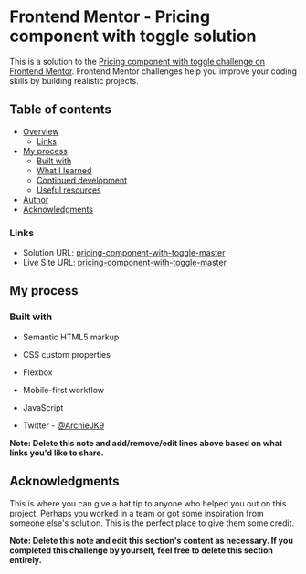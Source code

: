 # Frontend Mentor - Pricing component with toggle solution

This is a solution to the [Pricing component with toggle challenge on Frontend Mentor](https://www.frontendmentor.io/challenges/pricing-component-with-toggle-8vPwRMIC). Frontend Mentor challenges help you improve your coding skills by building realistic projects. 

## Table of contents

- [Overview](#overview)
  - [Links](#links)
- [My process](#my-process)
  - [Built with](#built-with)
  - [What I learned](#what-i-learned)
  - [Continued development](#continued-development)
  - [Useful resources](#useful-resources)
- [Author](#author)
- [Acknowledgments](#acknowledgments)


### Links

- Solution URL: [pricing-component-with-toggle-master](https://github.com/ArchieK9/pricing-component-with-toggle-master)
- Live Site URL: [pricing-component-with-toggle-master](https://archiek9.github.io/pricing-component-with-toggle-master/)

## My process

### Built with

- Semantic HTML5 markup
- CSS custom properties
- Flexbox
- Mobile-first workflow
- JavaScript


- Twitter - [@ArchieJK9](https://twitter.com/ArchieJK9)

**Note: Delete this note and add/remove/edit lines above based on what links you'd like to share.**

## Acknowledgments

This is where you can give a hat tip to anyone who helped you out on this project. Perhaps you worked in a team or got some inspiration from someone else's solution. This is the perfect place to give them some credit.

**Note: Delete this note and edit this section's content as necessary. If you completed this challenge by yourself, feel free to delete this section entirely.**
